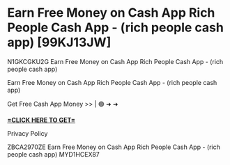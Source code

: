 # Earn Free Money on Cash App Rich People Cash App - (rich people cash app) [99KJ13JW]

N1GKCGKU2G Earn Free Money on Cash App Rich People Cash App - (rich people cash app)

Earn Free Money on Cash App Rich People Cash App - (rich people cash app)

Get Free Cash App Money >> | 🟢 ➜ ➜ 

**[=CLICK HERE TO GET=](https://www.google.com/url?q=https%3A%2F%2Fappbitly.com%2FIVqWW)**

Privacy Policy

 ZBCA2970ZE Earn Free Money on Cash App Rich People Cash App - (rich people cash app) MYD1HCEX87


